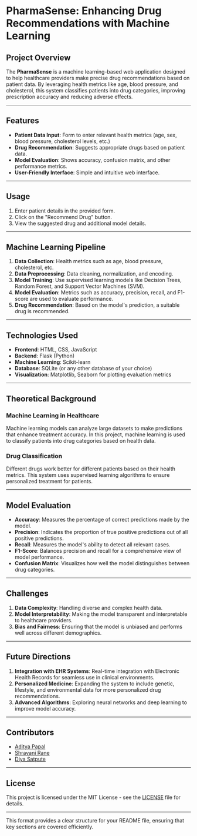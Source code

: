# **PharmaSense: Enhancing Drug Recommendations with Machine Learning**

## **Project Overview**
The **PharmaSense** is a machine learning-based web application designed to help healthcare providers make precise drug recommendations based on patient data. By leveraging health metrics like age, blood pressure, and cholesterol, this system classifies patients into drug categories, improving prescription accuracy and reducing adverse effects.

---

## **Features**
- **Patient Data Input**: Form to enter relevant health metrics (age, sex, blood pressure, cholesterol levels, etc.)
- **Drug Recommendation**: Suggests appropriate drugs based on patient data.
- **Model Evaluation**: Shows accuracy, confusion matrix, and other performance metrics.
- **User-Friendly Interface**: Simple and intuitive web interface.

---

## **Usage**
1. Enter patient details in the provided form.
2. Click on the "Recommend Drug" button.
3. View the suggested drug and additional model details.

---

## **Machine Learning Pipeline**
1. **Data Collection**: Health metrics such as age, blood pressure, cholesterol, etc.
2. **Data Preprocessing**: Data cleaning, normalization, and encoding.
3. **Model Training**: Use supervised learning models like Decision Trees, Random Forest, and Support Vector Machines (SVM).
4. **Model Evaluation**: Metrics such as accuracy, precision, recall, and F1-score are used to evaluate performance.
5. **Drug Recommendation**: Based on the model's prediction, a suitable drug is recommended.

---

## **Technologies Used**
- **Frontend**: HTML, CSS, JavaScript
- **Backend**: Flask (Python)
- **Machine Learning**: Scikit-learn
- **Database**: SQLite (or any other database of your choice)
- **Visualization**: Matplotlib, Seaborn for plotting evaluation metrics

---

## **Theoretical Background**
### Machine Learning in Healthcare
Machine learning models can analyze large datasets to make predictions that enhance treatment accuracy. In this project, machine learning is used to classify patients into drug categories based on health data.

### Drug Classification
Different drugs work better for different patients based on their health metrics. This system uses supervised learning algorithms to ensure personalized treatment for patients.

---

## **Model Evaluation**
- **Accuracy**: Measures the percentage of correct predictions made by the model.
- **Precision**: Indicates the proportion of true positive predictions out of all positive predictions.
- **Recall**: Measures the model's ability to detect all relevant cases.
- **F1-Score**: Balances precision and recall for a comprehensive view of model performance.
- **Confusion Matrix**: Visualizes how well the model distinguishes between drug categories.

---

## **Challenges**
1. **Data Complexity**: Handling diverse and complex health data.
2. **Model Interpretability**: Making the model transparent and interpretable to healthcare providers.
3. **Bias and Fairness**: Ensuring that the model is unbiased and performs well across different demographics.

---

## **Future Directions**
1. **Integration with EHR Systems**: Real-time integration with Electronic Health Records for seamless use in clinical environments.
2. **Personalized Medicine**: Expanding the system to include genetic, lifestyle, and environmental data for more personalized drug recommendations.
3. **Advanced Algorithms**: Exploring neural networks and deep learning to improve model accuracy.

---

## **Contributors**
- [Aditya Papal](https://github.com/AdityaPapal)
- [Shravani Rane](https://github.com/srane1903)
- [Diya Satpute](https://github.com/Diya1911) 

---

## **License**
This project is licensed under the MIT License - see the [LICENSE](LICENSE) file for details.

---

This format provides a clear structure for your README file, ensuring that key sections are covered efficiently.
